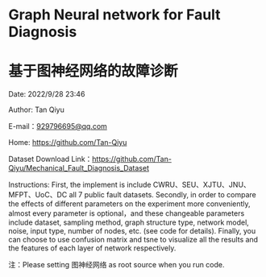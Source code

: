 # Graph Neural network for Fault Diagnosis
# 基于图神经网络的故障诊断

Date: 2022/9/28 23:46

Author: Tan Qiyu

E-mail：929796695@qq.com

Home: https://github.com/Tan-Qiyu

Dataset Download Link：https://github.com/Tan-Qiyu/Mechanical_Fault_Diagnosis_Dataset

Instructions:
First, the implement is include CWRU、SEU、XJTU、JNU、MFPT、UoC、DC all 7 public fault datasets.
Secondly, in order to compare the effects of different parameters on the experiment more conveniently, almost every parameter is optional，and these changeable parameters include dataset, sampling method, graph structure type, network model, noise, input type, number of nodes, etc. (see code for details).
Finally, you can choose to use confusion matrix and tsne to visualize all the results and the features of each layer of network respectively.

注：Please setting 图神经网络 as root source when you run code.
